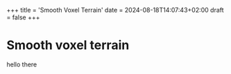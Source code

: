 +++
title = 'Smooth Voxel Terrain'
date = 2024-08-18T14:07:43+02:00
draft = false
+++


# Smooth voxel terrain

hello there

